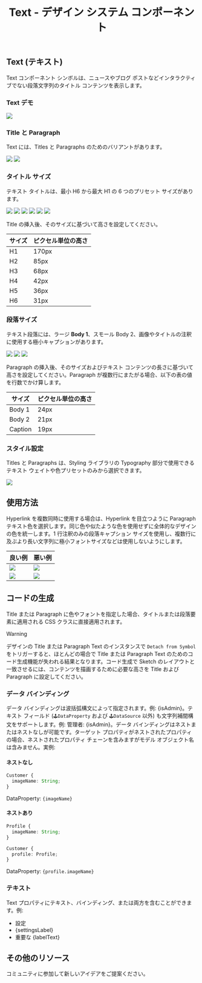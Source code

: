 ﻿---
title: Text - デザイン システム コンポーネント
_description: Text コンポーネント システムは、非インタラクティブなタイトルや段落テキストを表示します。
_keywords: デザイン システム, Sketch, コンポーネント, UI Library, ウィジェット
_language: ja
---

## Text (テキスト)

Text コンポーネント シンボルは、ニュースやブログ ポストなどインタラクティブでない段落文字列のタイトル コンテンツを表示します。

### Text デモ

<img class="responsive-img" src="../images/text_demo.png" srcset="../images/text_demo@2x.png 2x" />

### Title と Paragraph

Text には、Titles と Paragraphs のためのバリアントがあります。

<img class="responsive-img" src="../images/text_title.png" srcset="../images/text_title@2x.png 2x" />
<img class="responsive-img" src="../images/text_paragraph.png" srcset="../images/text_paragraph@2x.png 2x" />

### タイトル サイズ

テキスト タイトルは、最小 H6 から最大 H1 の 6 つのプリセット サイズがあります。

<img class="responsive-img" src="../images/text_h1.png" srcset="../images/text_h1@2x.png 2x" />
<img class="responsive-img" src="../images/text_h2.png" srcset="../images/text_h2@2x.png 2x" />
<img class="responsive-img" src="../images/text_h3.png" srcset="../images/text_h3@2x.png 2x" />
<img class="responsive-img" src="../images/text_h4.png" srcset="../images/text_h4@2x.png 2x" />
<img class="responsive-img" src="../images/text_h5.png" srcset="../images/text_h5@2x.png 2x" />
<img class="responsive-img" src="../images/text_h6.png" srcset="../images/text_h6@2x.png 2x" />

Title の挿入後、そのサイズに基づいて高さを設定してください。

| サイズ | ピクセル単位の高さ |
| ------ | ------------------ |
| H1     | 170px              |
| H2     | 85px               |
| H3     | 68px               |
| H4     | 42px               |
| H5     | 36px               |
| H6     | 31px               |

### 段落サイズ

テキスト段落には、ラージ **Body 1**、スモール Body 2、画像やタイトルの注釈に使用する極小キャプションがあります。

<img class="responsive-img" src="../images/text_b1.png" srcset="../images/text_b1@2x.png 2x" />
<img class="responsive-img" src="../images/text_b2.png" srcset="../images/text_b2@2x.png 2x" />
<img class="responsive-img" src="../images/text_caption.png" srcset="../images/text_caption@2x.png 2x" />

Paragraph の挿入後、そのサイズおよびテキスト コンテンツの長さに基づいて高さを設定してください。Paragraph が複数行にまたがる場合、以下の表の値を行数でかけ算します。

| サイズ  | ピクセル単位の高さ |
| ------- | ------------------ |
| Body 1  | 24px               |
| Body 2  | 21px               |
| Caption | 19px               |

### スタイル設定

Titles と Paragraphs は、Styling ライブラリの Typography 部分で使用できるテキスト ウェイトや色プリセットのみから選択できます。

<img class="responsive-img" src="../images/text_styling.png" srcset="../images/text_styling@2x.png 2x" />

## 使用方法

Hyperlink を複数同時に使用する場合は、Hyperlink を目立つように Paragraph テキスト色を選択します。同じ色や似たような色を使用せずに全体的なデザインの色を統一します。1 行注釈のみの段落キャプション サイズを使用し、複数行に及ぶより長い文字列に極小フォントサイズなどは使用しないようにします。

| 良い例                                                                     | 悪い例                                                                         |
| -------------------------------------------------------------------------- | ------------------------------------------------------------------------------ |
| <img class="responsive-img" src="../images/text_do1.png" srcset="../images/text_do1@2x.png 2x" /> | <img class="responsive-img" src="../images/text_dont1.png" srcset="../images/text_dont1@2x.png 2x" /> |
| <img class="responsive-img" src="../images/text_do2.png" srcset="../images/text_do2@2x.png 2x" /> | <img class="responsive-img" src="../images/text_dont2.png" srcset="../images/text_dont2@2x.png 2x" /> |

## コードの生成

Title または Paragraph に色やフォントを指定した場合、タイトルまたは段落要素に適用される CSS クラスに直接適用されます。

> [!WARNING]
> デザインの Title または Paragraph Text のインスタンスで `Detach from Symbol` をトリガーすると、ほとんどの場合で Title または Paragraph Text のためのコード生成機能が失われる結果となります。コード生成で Sketch のレイアウトと一致させるには、コンテンツを描画するために必要な高さを Title および Paragraph に設定してください。

### データ バインディング

データ バインディングは波括弧構文によって指定されます。例: {isAdmin}。テキスト フィールド (`🕹️DataProperty` および `🕹️DataSource` 以外) も文字列補間構文をサポートします。例: 管理者: {isAdmin}。データ バインディングはネストまたはネストなしが可能です。ターゲット プロパティがネストされたプロパティの場合、ネストされたプロパティ チェーンを含みますがモデル オブジェクト名は含みません。実例:

#### ネストなし

```typescript
Customer {
  imageName: String;
}
```

DataProperty: `{imageName}`

#### ネストあり

```typescript
Profile {
  imageName: String;
}

Customer {
  profile: Profile;
}
```

DataProperty: `{profile.imageName}`

### テキスト

Text プロパティにテキスト、バインディング、または両方を含むことができます。例:

- 設定
- {settingsLabel}
- 重要な {labelText}

## その他のリソース

コミュニティに参加して新しいアイデアをご提案ください。


